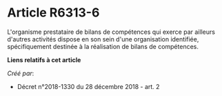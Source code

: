 # Article R6313-6

L'organisme prestataire de bilans de compétences qui exerce par ailleurs d'autres activités dispose en son sein d'une
organisation identifiée, spécifiquement destinée à la réalisation de bilans de compétences.

**Liens relatifs à cet article**

_Créé par_:

  - Décret n°2018-1330 du 28 décembre 2018 - art. 2
